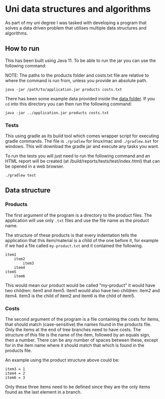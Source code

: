 # Uni data structures and algorithms
As part of my uni degree I was tasked with developing a program that solves a data driven problem that utilises multiple data structures and algorithms.

## How to run
This has been built using Java 11. To be able to run the jar you can use the following command:

NOTE: The paths to the products folder and costs.txt file are relative to where the command is run from,
unless you provide an absolute path.
```
java -jar /path/to/application.jar products costs.txt
```

There has been some example data provided inside the [data folder](data). If you `cd` into this directory you can then run the following command:
```
java -jar ../application.jar products costs.txt
```

### Tests
This using gradle as its build tool which comes wrapper script for executing gradle commands.
The file is `./gradlew` for linux/mac and `./gradlew.bat` for windows. This will download the gradle jar and execute any tasks you want.

To run the tests you will just need to run the following command and an HTML report will be created (at /build/reports/tests/test/index.html) that can be opened in a web browser.
```
./gradlew test
```

## Data structure
### Products
The first argument of the program is a directory to the product files.
The application will use only `.txt` files and use the file name as the product name.

The structure of these products is that every indentation tells the application that this item/material is a child of the one before it, for example if we had a file called `my-product.txt` and it contained the following.
```
item1
    item2
        item3
    item4
item5
    item6
```

This would mean our product would be called "my-product" it would have two children: item1 and item5. item1 would also have two children: item2 and item4. item3 is the child of item2 and item6 is the child of item5.

### Costs
The second argument of the program is a file containing the costs for items, that should match (case-sensitive) the names found in the products file.
Only the items at the end of tree branches need to have costs.
The structure of this file is the name of the item, followed by an equals sign, then a number.
There can be any number of spaces between these, except for in the item name where it should match that which is found in the products file.

An example using the product structure above could be:
```
item3 = 1
item4 = 2
item6 = 3
```

Only these three items need to be defined since they are the only items found as the last element in a branch.
